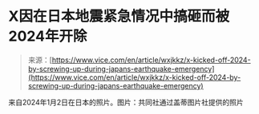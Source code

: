 <!--yml

分类：未分类

日期：2024年5月27日 14:26:13

-->

# X因在日本地震紧急情况中搞砸而被2024年开除

> 来源：[https://www.vice.com/en/article/wxjkkz/x-kicked-off-2024-by-screwing-up-during-japans-earthquake-emergency](https://www.vice.com/en/article/wxjkkz/x-kicked-off-2024-by-screwing-up-during-japans-earthquake-emergency)

来自2024年1月2日在日本的照片。图片：共同社通过盖蒂图片社提供的照片
